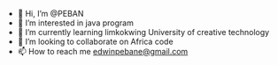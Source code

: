 - 👋 Hi, I’m @PEBAN
- 👀 I’m interested in java program 
- 🌱 I’m currently learning limkokwing University of creative technology 
- 💞️ I’m looking to collaborate on Africa code
- 📫 How to reach me edwinpebane@gmail.com 

<!---
PEBAN/PEBAN is a ✨ special ✨ repository because its `README.md` (this file) appears on your GitHub profile.
You can click the Preview link to take a look at your changes.
--->
